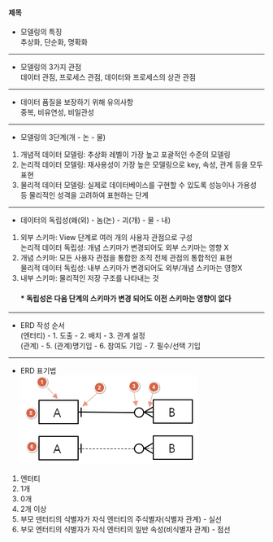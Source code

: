 #### 제목

- 모델링의 특징  
추상화, 단순화, 명확화
---
- 모델링의 3가지 관점  
데이터 관점, 프로세스 관점, 데이터와 프로세스의 상관 관점
---
- 데이터 품질을 보장하기 위해 유의사항  
중복, 비유연성, 비일관성
---
- 모델링의 3단계(개 - 논 - 물)
1. 개념적 데이터 모델링: 추상화 레벨이 가장 높고 포괄적인 수준의 모델링
2. 논리적 데이터 모델링: 재사용성이 가장 높은 모델링으로 key, 속성, 관계 등을 모두 표현
3. 물리적 데이터 모델링: 실제로 데이터베이스를 구현할 수 있도록 성능이나 가용성 등 물리적인 성격을 고려하여 표현하는 단계
---
- 데이터의 독립성(왜(외) - 놈(논) - 괴(개) - 물 - 내)
1. 외부 스키마: View 단계로 여러 개의 사용자 관점으로 구성  
논리적 데이터 독립성: 개념 스키마가 변경되어도 외부 스키마는 영향 X
2. 개념 스키마: 모든 사용자 관점을 통합한 조직 전체 관점의 통합적인 표현  
물리적 데이터 독립성: 내부 스키마가 변경되어도 외부/개념 스키마는 영향X
3. 내부 스키마: 물리적인 저장 구조를 나타내는 것
   #### * 독립성은 다음 단계의 스키마가 변경 되어도 이전 스키마는 영향이 없다
--- 
- ERD 작성 순서  
(엔터티) - 1. 도출 - 2. 배치 - 3. 관계 설정  
(관계) - 5. (관계)명기입 - 6. 참여도 기입 - 7. 필수/선택 기입
--- 
- ERD 표기법  
<img src="../Img/ERD 표기법.png" /><br>
1. 엔터티
2. 1개
3. 0개
4. 2개 이상
5. 부모 덴터티의 식별자가 자식 엔터티의 주식별자(식별자 관계) - 실선
6. 부모 엔터티의 식별자가 자식 엔터티의 일반 속성(비식별자 관계) - 점선